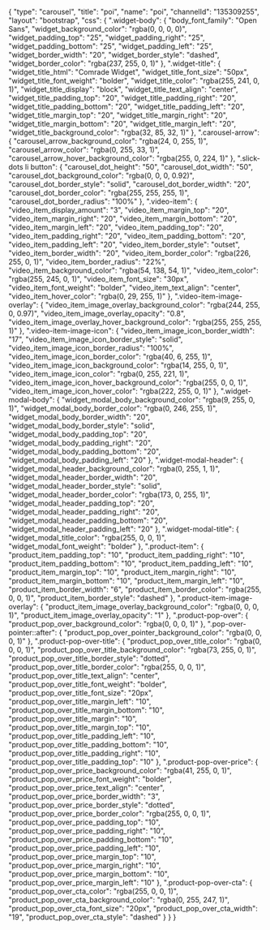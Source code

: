 {
    "type": "carousel",
    "title": "poi",
    "name": "poi",
    "channelId": "135309255",
    "layout": "bootstrap",
    "css": {
        ".widget-body": {
            "body_font_family": "Open Sans",
            "widget_background_color": "rgba(0, 0, 0, 0)",
            "widget_padding_top": "25",
            "widget_padding_right": "25",
            "widget_padding_bottom": "25",
            "widget_padding_left": "25",
            "widget_border_width": "20",
            "widget_border_style": "dashed",
            "widget_border_color": "rgba(237, 255, 0, 1)"
        },
        ".widget-title": {
            "widget_title_html": "Comrade Widget",
            "widget_title_font_size": "50px",
            "widget_title_font_weight": "bolder",
            "widget_title_color": "rgba(255, 241, 0, 1)",
            "widget_title_display": "block",
            "widget_title_text_align": "center",
            "widget_title_padding_top": "20",
            "widget_title_padding_right": "20",
            "widget_title_padding_bottom": "20",
            "widget_title_padding_left": "20",
            "widget_title_margin_top": "20",
            "widget_title_margin_right": "20",
            "widget_title_margin_bottom": "20",
            "widget_title_margin_left": "20",
            "widget_title_background_color": "rgba(32, 85, 32, 1)"
        },
        ".carousel-arrow": {
            "carousel_arrow_background_color": "rgba(24, 0, 255, 1)",
            "carousel_arrow_color": "rgba(0, 255, 33, 1)",
            "carousel_arrow_hover_background_color": "rgba(255, 0, 224, 1)"
        },
        ".slick-dots li button": {
            "carousel_dot_height": "50",
            "carousel_dot_width": "50",
            "carousel_dot_background_color": "rgba(0, 0, 0, 0.92)",
            "carousel_dot_border_style": "solid",
            "carousel_dot_border_width": "20",
            "carousel_dot_border_color": "rgba(255, 255, 255, 1)",
            "carousel_dot_border_radius": "100%"
        },
        ".video-item": {
            "video_item_display_amount": "3",
            "video_item_margin_top": "20",
            "video_item_margin_right": "20",
            "video_item_margin_bottom": "20",
            "video_item_margin_left": "20",
            "video_item_padding_top": "20",
            "video_item_padding_right": "20",
            "video_item_padding_bottom": "20",
            "video_item_padding_left": "20",
            "video_item_border_style": "outset",
            "video_item_border_width": "20",
            "video_item_border_color": "rgba(226, 255, 0, 1)",
            "video_item_border_radius": "22%",
            "video_item_background_color": "rgba(54, 138, 54, 1)",
            "video_item_color": "rgba(255, 245, 0, 1)",
            "video_item_font_size": "30px",
            "video_item_font_weight": "bolder",
            "video_item_text_align": "center",
            "video_item_hover_color": "rgba(0, 29, 255, 1)"
        },
        ".video-item-image-overlay": {
            "video_item_image_overlay_background_color": "rgba(244, 255, 0, 0.97)",
            "video_item_image_overlay_opacity": "0.8",
            "video_item_image_overlay_hover_background_color": "rgba(255, 255, 255, 1)"
        },
        ".video-item-image-icon": {
            "video_item_image_icon_border_width": "17",
            "video_item_image_icon_border_style": "solid",
            "video_item_image_icon_border_radius": "100%",
            "video_item_image_icon_border_color": "rgba(40, 6, 255, 1)",
            "video_item_image_icon_background_color": "rgba(14, 255, 0, 1)",
            "video_item_image_icon_color": "rgba(0, 255, 221, 1)",
            "video_item_image_icon_hover_background_color": "rgba(255, 0, 0, 1)",
            "video_item_image_icon_hover_color": "rgba(222, 255, 0, 1)"
        },
        ".widget-modal-body": {
            "widget_modal_body_background_color": "rgba(9, 255, 0, 1)",
            "widget_modal_body_border_color": "rgba(0, 246, 255, 1)",
            "widget_modal_body_border_width": "20",
            "widget_modal_body_border_style": "solid",
            "widget_modal_body_padding_top": "20",
            "widget_modal_body_padding_right": "20",
            "widget_modal_body_padding_bottom": "20",
            "widget_modal_body_padding_left": "20"
        },
        ".widget-modal-header": {
            "widget_modal_header_background_color": "rgba(0, 255, 1, 1)",
            "widget_modal_header_border_width": "20",
            "widget_modal_header_border_style": "solid",
            "widget_modal_header_border_color": "rgba(173, 0, 255, 1)",
            "widget_modal_header_padding_top": "20",
            "widget_modal_header_padding_right": "20",
            "widget_modal_header_padding_bottom": "20",
            "widget_modal_header_padding_left": "20"
        },
        ".widget-modal-title": {
            "widget_modal_title_color": "rgba(255, 0, 0, 1)",
            "widget_modal_font_weight": "bolder"
        },
        ".product-item": {
            "product_item_padding_top": "10",
            "product_item_padding_right": "10",
            "product_item_padding_bottom": "10",
            "product_item_padding_left": "10",
            "product_item_margin_top": "10",
            "product_item_margin_right": "10",
            "product_item_margin_bottom": "10",
            "product_item_margin_left": "10",
            "product_item_border_width": "6",
            "product_item_border_color": "rgba(255, 0, 0, 1)",
            "product_item_border_style": "dashed"
        },
        ".product-item-image-overlay": {
            "product_item_image_overlay_background_color": "rgba(0, 0, 0, 1)",
            "product_item_image_overlay_opacity": "1"
        },
        ".product-pop-over": {
            "product_pop_over_background_color": "rgba(0, 0, 0, 1)"
        },
        ".pop-over-pointer::after": {
            "product_pop_over_pointer_background_color": "rgba(0, 0, 0, 1)"
        },
        ".product-pop-over-title": {
            "product_pop_over_title_color": "rgba(0, 0, 0, 1)",
            "product_pop_over_title_background_color": "rgba(73, 255, 0, 1)",
            "product_pop_over_title_border_style": "dotted",
            "product_pop_over_title_border_color": "rgba(255, 0, 0, 1)",
            "product_pop_over_title_text_align": "center",
            "product_pop_over_title_font_weight": "bolder",
            "product_pop_over_title_font_size": "20px",
            "product_pop_over_title_margin_left": "10",
            "product_pop_over_title_margin_bottom": "10",
            "product_pop_over_title_margin": "10",
            "product_pop_over_title_margin_top": "10",
            "product_pop_over_title_padding_left": "10",
            "product_pop_over_title_padding_bottom": "10",
            "product_pop_over_title_padding_right": "10",
            "product_pop_over_title_padding_top": "10"
        },
        ".product-pop-over-price": {
            "product_pop_over_price_background_color": "rgba(41, 255, 0, 1)",
            "product_pop_over_price_font_weight": "bolder",
            "product_pop_over_price_text_align": "center",
            "product_pop_over_price_border_width": "3",
            "product_pop_over_price_border_style": "dotted",
            "product_pop_over_price_border_color": "rgba(255, 0, 0, 1)",
            "product_pop_over_price_padding_top": "10",
            "product_pop_over_price_padding_right": "10",
            "product_pop_over_price_padding_bottom": "10",
            "product_pop_over_price_padding_left": "10",
            "product_pop_over_price_margin_top": "10",
            "product_pop_over_price_margin_right": "10",
            "product_pop_over_price_margin_bottom": "10",
            "product_pop_over_price_margin_left": "10"
        },
        ".product-pop-over-cta": {
            "product_pop_over_cta_color": "rgba(255, 0, 0, 1)",
            "product_pop_over_cta_background_color": "rgba(0, 255, 247, 1)",
            "product_pop_over_cta_font_size": "20px",
            "product_pop_over_cta_width": "19",
            "product_pop_over_cta_style": "dashed"
        }
    }
}